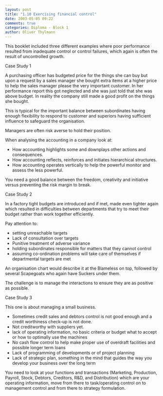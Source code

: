 ```yaml
---
layout: post
title: "1.10 Exercising financial control"
date: 2003-05-05 09:22
comments: true
categories: Diploma - Block 1
author: Oliver Thylmann
---
```



This booklet included three different examples where poor performance resulted from inadequate control or control failures, which again is often the result of uncontrolled growth.





Case Study 1

A purchasing officer has budgeted price for the things she can buy but upon a request by a sales manager she bought extra items at a higher price to help the sales manager please the very important customer. In her performance report this got neglected and she was just told that she was above budget. In reality the company still made a good profit on the things she bought.

This is typical for the important balance between subordinates having enough flexibility to respond to customer and superiors having sufficient influence to safeguard the organisation.

Managers are often risk averse to hold their position.

When analysing the accounting in a company look at:
- How accounting highlights some and downplays other actions and consequences.
- How accounting reflects, reinforces and initiates hierarchical structures.
- How accounting operates vertically to help the powerful monitor and assess the less powerful.

You need a good balance between the freedom, creativity and initiative versus preventing the risk margin to break.

Case Study 2

In a factory tight budgets are introduced and if met, made even tighter again which resulted in difficulties between departments that try to meet their budget rather than work together efficiently.

Pay attention to:
- setting unreachable targets
- Lack of consultation over targets
- Punitive treatment of adverse variance
- holding subordinates responsible for matters that they cannot control
- assuming co-ordination problems will take care of themselves if departmental targets are met

An organisation chart would describe it at the Blameless on top, followed by several Scapegoats who again have Suckers under them.

The challenge is to manage the interactions to ensure they are as positive as possible.

Case Study 3

This one is about managing a small business.

- Sometimes credit sales and debtors control is not good enough and a credit worthiness check-up is not done.
- Not creditworthy with suppliers yet.
- lack of operating information, no basic criteria or budget what to accept or how to optimally use the machines
- No cash flow control to help make proper use of overdraft facilities and possible longer term loans
- Lack of programming of developments or of project planning
- Lack of strategic plan, something in the mind that guides the way you develop your business over the long term

You need to look at your functions and transactions (Marketing, Production, Payroll, Stock, Debtors, Creditors, R&amp;D, and Distribution) which are your operating information, move from there to task/operating control on to management control and from there to strategy formulation.



